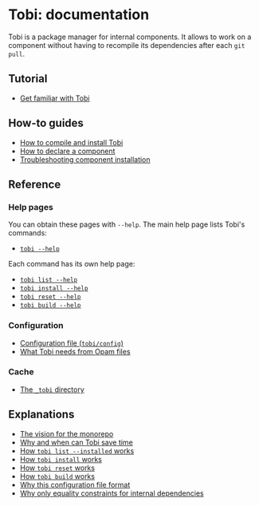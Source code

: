 # Tobi: documentation

Tobi is a package manager for internal components.
It allows to work on a component without having to recompile its dependencies
after each `git pull`.

## Tutorial

- [Get familiar with Tobi](get_familiar_with_tobi.md)

## How-to guides

- [How to compile and install Tobi](how_to_compile_and_install_Tobi.md)
- [How to declare a component](how_to_declare_a_component.md)
- [Troubleshooting component installation](troubleshooting_component_installation.md)

## Reference

### Help pages

You can obtain these pages with `--help`. The main help page lists Tobi's commands:

- [`tobi --help`](tobi--help.html)

Each command has its own help page:

- [`tobi list --help`](tobi_list--help.html)
- [`tobi install --help`](tobi_install--help.html)
- [`tobi reset --help`](tobi_reset--help.html)
- [`tobi build --help`](tobi_build--help.html)

### Configuration

- [Configuration file (`tobi/config`)](configuration_file.md)
- [What Tobi needs from Opam files](what_Tobi_needs_from_Opam_files.md)

### Cache

- [The `_tobi` directory](the_tobi_directory.md)

## Explanations

- [The vision for the monorepo](the_vision_for_the_monorepo.md)
- [Why and when can Tobi save time](why_and_when_can_Tobi_save_time.md)
- [How `tobi list --installed` works](how_tobi_list_installed_works.md)
- [How `tobi install` works](how_tobi_install_works.md)
- [How `tobi reset` works](how_tobi_reset_works.md)
- [How `tobi build` works](how_tobi_build_works.md)
- [Why this configuration file format](why_this_configuration_file_format.md)
- [Why only equality constraints for internal dependencies](why_only_equality_constraints_for_internal_dependencies.md)
